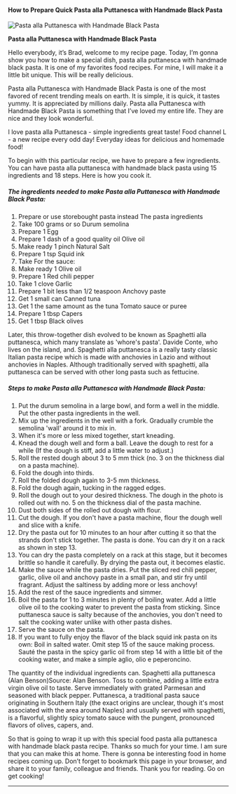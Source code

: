             

#### How to Prepare Quick Pasta alla Puttanesca with Handmade Black Pasta

![Pasta alla Puttanesca with Handmade Black Pasta](https://img-global.cpcdn.com/recipes/5105793729822720/751x532cq70/pasta-alla-puttanesca-with-handmade-black-pasta-recipe-main-photo.jpg)

**Pasta alla Puttanesca with Handmade Black Pasta**

Hello everybody, it’s Brad, welcome to my recipe page. Today, I’m gonna show you how to make a special dish, pasta alla puttanesca with handmade black pasta. It is one of my favorites food recipes. For mine, I will make it a little bit unique. This will be really delicious.

Pasta alla Puttanesca with Handmade Black Pasta is one of the most favored of recent trending meals on earth. It is simple, it is quick, it tastes yummy. It is appreciated by millions daily. Pasta alla Puttanesca with Handmade Black Pasta is something that I’ve loved my entire life. They are nice and they look wonderful.

I love pasta alla Puttanesca - simple ingredients great taste! Food channel L - a new recipe every odd day! Everyday ideas for delicious and homemade food!

To begin with this particular recipe, we have to prepare a few ingredients. You can have pasta alla puttanesca with handmade black pasta using 15 ingredients and 18 steps. Here is how you cook it.

##### The ingredients needed to make Pasta alla Puttanesca with Handmade Black Pasta:

1.  Prepare or use storebought pasta instead The pasta ingredients
2.  Take 100 grams or so Durum semolina
3.  Prepare 1 Egg
4.  Prepare 1 dash of a good quality oil Olive oil
5.  Make ready 1 pinch Natural Salt
6.  Prepare 1 tsp Squid ink
7.  Take For the sauce:
8.  Make ready 1 Olive oil
9.  Prepare 1 Red chili pepper
10.  Take 1 clove Garlic
11.  Prepare 1 bit less than 1/2 teaspoon Anchovy paste
12.  Get 1 small can Canned tuna
13.  Get 1 the same amount as the tuna Tomato sauce or puree
14.  Prepare 1 tbsp Capers
15.  Get 1 tbsp Black olives

Later, this throw-together dish evolved to be known as Spaghetti alla puttanesca, which many translate as 'whore's pasta'. Davide Conte, who lives on the island, and. Spaghetti alla puttanesca is a really tasty classic Italian pasta recipe which is made with anchovies in Lazio and without anchovies in Naples. Although traditionally served with spaghetti, alla puttanesca can be served with other long pasta such as fettucine.

##### Steps to make Pasta alla Puttanesca with Handmade Black Pasta:

1.  Put the durum semolina in a large bowl, and form a well in the middle. Put the other pasta ingredients in the well.
2.  Mix up the ingredients in the well with a fork. Gradually crumble the semolina 'wall' around it to mix in.
3.  When it's more or less mixed together, start kneading.
4.  Knead the dough well and form a ball. Leave the dough to rest for a while (If the dough is stiff, add a little water to adjust.)
5.  Roll the rested dough about 3 to 5 mm thick (no. 3 on the thickness dial on a pasta machine).
6.  Fold the dough into thirds.
7.  Roll the folded dough again to 3-5 mm thickness.
8.  Fold the dough again, tucking in the ragged edges.
9.  Roll the dough out to your desired thickness. The dough in the photo is rolled out with no. 5 on the thickness dial of the pasta machine.
10.  Dust both sides of the rolled out dough with flour.
11.  Cut the dough. If you don't have a pasta machine, flour the dough well and slice with a knife.
12.  Dry the pasta out for 10 minutes to an hour after cutting it so that the strands don't stick together. The pasta is done. You can dry it on a rack as shown in step 13.
13.  You can dry the pasta completely on a rack at this stage, but it becomes brittle so handle it carefully. By drying the pasta out, it becomes elastic.
14.  Make the sauce while the pasta dries. Put the sliced red chili pepper, garlic, olive oil and anchovy paste in a small pan, and stir fry until fragrant. Adjust the saltiness by adding more or less anchovy!
15.  Add the rest of the sauce ingredients and simmer.
16.  Boil the pasta for 1 to 3 minutes in plenty of boiling water. Add a little olive oil to the cooking water to prevent the pasta from sticking. Since puttanesca sauce is salty because of the anchovies, you don't need to salt the cooking water unlike with other pasta dishes.
17.  Serve the sauce on the pasta.
18.  If you want to fully enjoy the flavor of the black squid ink pasta on its own: Boil in salted water. Omit step 15 of the sauce making process. Sauté the pasta in the spicy garlic oil from step 14 with a little bit of the cooking water, and make a simple aglio, olio e peperoncino.

The quantity of the individual ingredients can. Spaghetti alla puttanesca (Alan Benson)Source: Alan Benson. Toss to combine, adding a little extra virgin olive oil to taste. Serve immediately with grated Parmesan and seasoned with black pepper. Puttanesca, a traditional pasta sauce originating in Southern Italy (the exact origins are unclear, though it's most associated with the area around Naples) and usually served with spaghetti, is a flavorful, slightly spicy tomato sauce with the pungent, pronounced flavors of olives, capers, and.

So that is going to wrap it up with this special food pasta alla puttanesca with handmade black pasta recipe. Thanks so much for your time. I am sure that you can make this at home. There is gonna be interesting food in home recipes coming up. Don’t forget to bookmark this page in your browser, and share it to your family, colleague and friends. Thank you for reading. Go on get cooking!

* * *